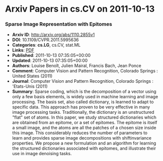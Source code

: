 # Arxiv Papers in cs.CV on 2011-10-13
### Sparse Image Representation with Epitomes
- **Arxiv ID**: http://arxiv.org/abs/1110.2855v1
- **DOI**: 10.1109/CVPR.2011.5995636
- **Categories**: **cs.LG**, cs.CV, stat.ML
- **Links**: [PDF](http://arxiv.org/pdf/1110.2855v1)
- **Published**: 2011-10-13 07:35:05+00:00
- **Updated**: 2011-10-13 07:35:05+00:00
- **Authors**: Louise Benoît, Julien Mairal, Francis Bach, Jean Ponce
- **Comment**: Computer Vision and Pattern Recognition, Colorado Springs : United
  States (2011)
- **Journal**: Computer Vision and Pattern Recognition, Colorado Springs :
  \'Etats-Unis (2011)
- **Summary**: Sparse coding, which is the decomposition of a vector using only a few basis elements, is widely used in machine learning and image processing. The basis set, also called dictionary, is learned to adapt to specific data. This approach has proven to be very effective in many image processing tasks. Traditionally, the dictionary is an unstructured "flat" set of atoms. In this paper, we study structured dictionaries which are obtained from an epitome, or a set of epitomes. The epitome is itself a small image, and the atoms are all the patches of a chosen size inside this image. This considerably reduces the number of parameters to learn and provides sparse image decompositions with shiftinvariance properties. We propose a new formulation and an algorithm for learning the structured dictionaries associated with epitomes, and illustrate their use in image denoising tasks.



